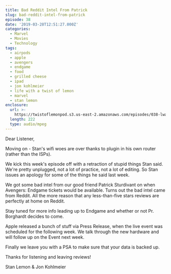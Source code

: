 ```yaml
---
title: Bad Reddit Intel From Patrick
slug: bad-reddit-intel-from-patrick
episode: 38
date: '2019-03-28T12:51:27.000Z'
categories:
  - Marvel
  - Movies
  - Technology
tags:
  - airpods
  - apple
  - avengers
  - endgame
  - food
  - grilled cheese
  - ipad
  - jon kohlmeier
  - life with a twist of lemon
  - marvel
  - stan lemon
enclosure:
  url: >-
    https://twistoflemonpod.s3.us-east-2.amazonaws.com/episodes/038-lwatol-20190328.mp3
  length: 222
  type: audio/mpeg
---
```


Dear Listener,

Moving on - Stan's wifi woes are over thanks to plugin in his own router (rather than the ISPs).

We kick this week's episode off with a retraction of stupid things Stan said. We're pretty unplugged, not a lot of practice, not a lot of editing. So Stan issues an apology for some of the things he said last week.

We got some bad intel from our good friend Patrick Sturdivant on when Avengers: Endgame tickets would be available. Turns out the bad intel came from Reddit. All the more reason that any less-than-five stars reviews are perfectly at home on Reddit.

Stay tuned for more info leading up to Endgame and whether or not Pr. Borghardt decides to come.

Apple released a bunch of stuff via Press Release, when the live event was scheduled for the following week. We talk through the new hardware and will follow up on the Event next week.

Finally we leave you with a PSA to make sure that your data is backed up.

Thanks for listening and leaving reviews!

Stan Lemon & Jon Kohlmeier

